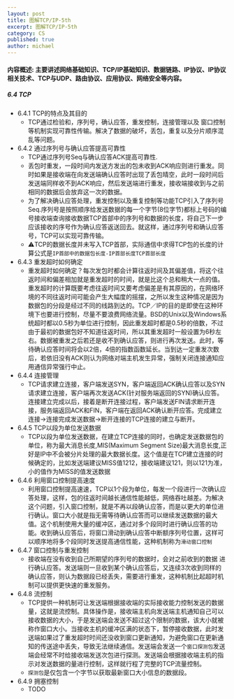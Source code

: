 ```yaml
---
layout: post
title: 图解TCP/IP-5th
excerpt: 图解TCP/IP-5th
category: CS
published: true
author: michael
---
```


#### 内容概述: 主要讲述网络基础知识、TCP/IP基础知识、数据链路、IP协议、IP协议相关技术、TCP与UDP、路由协议、应用协议、网络安全等内容。

##### 6.4 TCP
- 6.4.1 TCP的特点及其目的
  - TCP通过检验和，序列号，确认应答，重发控制，连接管理以及
窗口控制等机制实现可靠性传输。解决了数据的破坏，丢包，重复以及分片顺序混乱等问题。
- 6.4.2 通过序列号与确认应答提高可靠性
  - TCP通过序列号Seq与确认应答ACK提高可靠性.
  - 丢包时重发，一段时间内发送方发出的包未收到ACK响应则进行重发。同时如果是接收端在向发送端确认应答时出现了丢包晴空，此时一段时间后发送端同样收不到ACK响应，然后发送端进行重发，接收端接收到与之前相同的数据后会放弃这一次的数据。
  - 为了解决确认应答处理，重发控制以及重复控制等功能TCP引入了序列号Seq.序列号是按照顺序给发送数据的每一个字节(8位字节)都标上号码的编号接收端查询接收数据TCP首部中的序列号和数据的长度，将自己下一步应该接收的序号作为确认应答返送回去。就这样，通过序列号和确认应答号，TCP可以实现可靠传输。
  - ⚠️TCP的数据长度并未写入TCP首部，实际通信中求得TCP包的长度的计算公式是`IP首部中的数据包长度-IP首部长度TCP首部长度`
- 6.4.3 重发超时如何确定
  - 重发超时如何确定？每次发包时都会计算往返时间及其偏差值，将这个往返时间和偏差相加就是重发超时的时间，就是比这个总和稍大一点的值。重发超时的计算既要考虑往返时间又要考虑偏差是有其原因的，在网络环境的不同往返时间可能会产生大幅度的摇摆，之所以发生这种情况是因为数据包的分段是经过不同的线路到达的。TCP／IP的目的是即使在这种环境下也要进行控制，尽量不要浪费网络流量。BSD的Unix以及Windows系统超时都以0.5秒为单位进行控制，因此重发超时都是0.5秒的倍数，不过由于最初的数据包好不知道往返时间，所以其重发超时一般设置为6秒左右。数据被重发之后若还是收不到确认应答，则进行再次发送。此时，等待确认应答时间将会以2倍，4倍的指数函数延长。当到达一定重发次数后，若依旧没有ACK则认为网络对端主机发生异常，强制关闭连接通知应用通信异常强行中止。
- 6.4.4 连接管理
  - TCP请求建立连接，客户端发送SYN，客户端返回ACK确认应答以及SYN请求建立连接，客户端再次发送ACK(针对服务端返回的SYN)确认应答。连接建立完成以后，接着是断开连接过程，客户端发送FIN请求断开连接，服务端返回ACK和FIN，客户端在返回ACK确认断开应答。完成建立连接->连接完成发送数据->断开连接的TCP连接的建立与断开。
- 6.4.5 TCP以段为单位发送数据
  - TCP以段为单位发送数据，在建立TCP连接的同时，也确定发送数据包的单位，称为最大消息长度,MIS(Maximum Segment Size)最大消息长度,正好是IP中不会被分片处理的最大数据长度。这个值是在TCP建立连接的时候确定的，比如发送端建议MISS值1212，接收端建议121，则以121为准，小的值作为MISS的值发送数据
- 6.4.6 利用窗口控制提高速度
  - 利用窗口控制提高速速，TCP以1个段为单位，每发一个段进行一次确认应答处理，这样，包的往返时间越长通信性能越低，网络吞吐越差。为解决这个问题，引入窗口控制，就是不再以段确认应答，而是以更大的单位进行确认。窗口大小就是指无需等待确认应答而可以继续发送数据的最大值。这个机制使用大量的缓冲区，通过对多个段同时进行确认应答的功能。收到确认应答后，将窗口滑动到确认应答中断额序列号位置，这样可以顺序地将多个段同时发送提高通信性能，这种机制称为`滑动窗口控制`
- 6.4.7 窗口控制与重发控制
  - 接收端在没有收到自己所期望的序列号的数据时，会对之前收到的数据
进行确认应答。发送端则一旦收到某个确认应答后，又连续3次收到同样的
确认应答，则认为数据段已经丢失，需要进行重发，这种机制比起超时机制可以提供更快速的重发服务。
- 6.4.8 流控制
  - TCP提供一种机制可让发送端根据接收端的实际接收能力控制发送的数据量，这就是流控制。具体操作是，接收端主机向发送端主机通知自己可以接收数据的大小，于是发送端会发送不超过这个限制的数据，该大小就被称作窗口大小。当接收主机的缓冲区满的状态下，暂停接收数据，此时发送端如果过了重发超时时间还没收到窗口更新通知，为避免窗口在更新通知的传送途中丢失，导致无法继续通信。发送端会发送一个`窗口探测包`发送端会经常不时给接收端发送次包进行探测。发送端会根据接收端主机的指示对发送数据的量进行控制，这样就行程了完整的TCP流量控制。
  - `探测包`是仅包含一个字节以获取最新窗口大小信息的数据段。
- 6.4.9 拥塞控制
  - TODO
